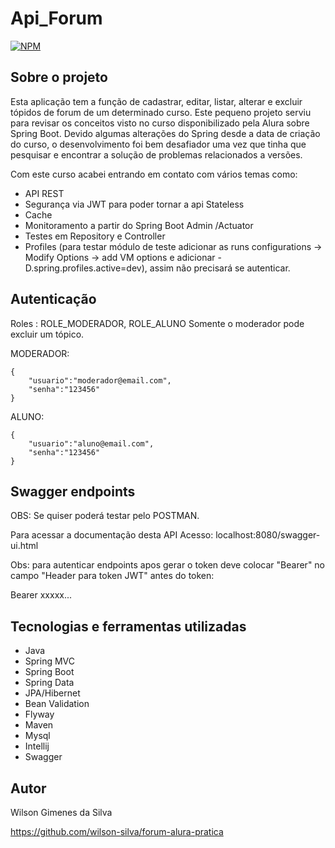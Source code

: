 # Api_Forum
[![NPM](https://img.shields.io/npm/l/react)](https://github.com/wilson-silva/forum-alura-pratica/blob/main/LICENSE)

## Sobre o projeto

  Esta aplicação tem a função de cadastrar, editar, listar, alterar e excluir tópidos de forum de um
determinado curso. 
  Este pequeno projeto serviu para revisar os conceitos visto no curso disponibilizado pela Alura sobre Spring Boot.
  Devido algumas alterações do Spring desde a data de criação do curso, o desenvolvimento foi bem desafiador
uma vez que tinha que pesquisar e encontrar a solução de problemas relacionados a versões.

Com este curso acabei entrando em contato com vários
temas como:
- API REST
- Segurança via JWT para poder tornar a api Stateless
- Cache
- Monitoramento a partir do Spring Boot Admin /Actuator
- Testes em Repository e Controller
- Profiles (para testar módulo de teste adicionar as runs configurations ->
  Modify Options -> add VM options e adicionar -D.spring.profiles.active=dev),
  assim não precisará se autenticar.

## Autenticação

Roles : ROLE_MODERADOR, ROLE_ALUNO
Somente o moderador pode excluir um tópico.

MODERADOR:
````
{
    "usuario":"moderador@email.com",
    "senha":"123456"
}
````

ALUNO:
```
{
    "usuario":"aluno@email.com",
    "senha":"123456"
}
```


## Swagger endpoints

OBS: Se quiser poderá testar pelo POSTMAN.

Para acessar a documentação desta API
Acesso: localhost:8080/swagger-ui.html

Obs: para autenticar endpoints apos gerar o token deve colocar "Bearer" no campo
"Header para token JWT" antes do token:

Bearer xxxxx...


## Tecnologias e ferramentas utilizadas
- Java
- Spring MVC
- Spring Boot
- Spring Data
- JPA/Hibernet
- Bean Validation
- Flyway
- Maven
- Mysql
- Intellij
- Swagger


## Autor

Wilson Gimenes da Silva

https://github.com/wilson-silva/forum-alura-pratica
